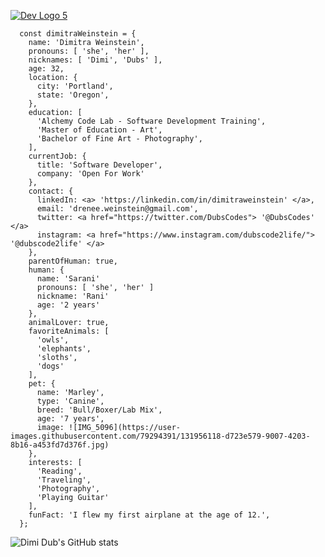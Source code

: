 <!--
**dimitraweinstein/dimitraweinstein** is a ✨ _special_ ✨ repository because its `README.md` (this file) appears on your GitHub profile.
-->

<a href="https://dubscodes.tech">
  
![Dev Logo 5](https://user-images.githubusercontent.com/79294391/131950581-27617a17-8119-4acd-90d7-7977b090f528.png)
  
</a>

  ```
    const dimitraWeinstein = {
      name: 'Dimitra Weinstein',
      pronouns: [ 'she', 'her' ],
      nicknames: [ 'Dimi', 'Dubs' ],
      age: 32,
      location: {
        city: 'Portland',
        state: 'Oregon',
      },
      education: [ 
        'Alchemy Code Lab - Software Development Training', 
        'Master of Education - Art',
        'Bachelor of Fine Art - Photography', 
      ],
      currentJob: {
        title: 'Software Developer',
        company: 'Open For Work'
      },
      contact: {
        linkedIn: <a> 'https://linkedin.com/in/dimitraweinstein' </a>,
        email: 'drenee.weinstein@gmail.com',
        twitter: <a href="https://twitter.com/DubsCodes"> '@DubsCodes' </a>
        instagram: <a href="https://www.instagram.com/dubscode2life/"> '@dubscode2life' </a>
      },
      parentOfHuman: true,
      human: {
        name: 'Sarani'
        pronouns: [ 'she', 'her' ]
        nickname: 'Rani'
        age: '2 years'
      },
      animalLover: true,
      favoriteAnimals: [
        'owls',
        'elephants',
        'sloths',
        'dogs'
      ],
      pet: {
        name: 'Marley',
        type: 'Canine',
        breed: 'Bull/Boxer/Lab Mix',
        age: '7 years',
        image: ![IMG_5096](https://user-images.githubusercontent.com/79294391/131956118-d723e579-9007-4203-8b16-a453fd7d376f.jpg)
      },
      interests: [
        'Reading',
        'Traveling',
        'Photography',
        'Playing Guitar'
      ],
      funFact: 'I flew my first airplane at the age of 12.',
    };
 ```

![Dimi Dub's GitHub stats](https://github-readme-stats.vercel.app/api?username=dimitraweinstein&show_icons=true)


